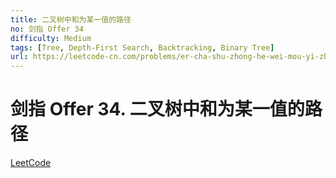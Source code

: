 ```yaml
---
title: 二叉树中和为某一值的路径
no: 剑指 Offer 34
difficulty: Medium
tags: [Tree, Depth-First Search, Backtracking, Binary Tree]
url: https://leetcode-cn.com/problems/er-cha-shu-zhong-he-wei-mou-yi-zhi-de-lu-jing-lcof/
---
```


# 剑指 Offer 34. 二叉树中和为某一值的路径

[LeetCode](https://leetcode-cn.com/problems/er-cha-shu-zhong-he-wei-mou-yi-zhi-de-lu-jing-lcof/)

